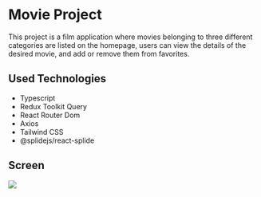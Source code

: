 # Movie Project

This project is a film application where movies belonging to three different categories are listed on the homepage, users can view the details of the desired movie, and add or remove them from favorites.

## Used Technologies
- Typescript 
- Redux Toolkit Query 
- React Router Dom 
- Axios 
- Tailwind CSS 
- @splidejs/react-splide

## Screen

![](screen.gif)

